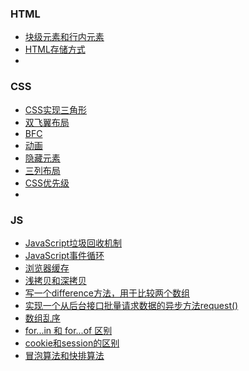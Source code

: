 ### HTML
- [块级元素和行内元素](docs/html/issue-1.md)
- [HTML存储方式](docs/html/issue-2.md)
- 
### CSS
- [CSS实现三角形](docs/css/issue-1.md)
- [双飞翼布局](docs/css/issue-2.md)
- [BFC](docs/css/issue-3.md)
- [动画](docs/css/issue-4.md)
- [隐藏元素](docs/css/issue-5.md)
- [三列布局](docs/css/issue-6.md)
- [CSS优先级](docs/css/issue-7.md)
- 
### JS
- [JavaScript垃圾回收机制](docs/javascript-garbage-collection.html)
- [JavaScript事件循环](docs/javascript-event-loop.html)
- [浏览器缓存](docs/javascript-event-loop.html)
- [浅拷贝和深拷贝](docs/js/issue-0.md)
- [写一个difference方法，用于比较两个数组](docs/js/issue-1.md)
- [实现一个从后台接口批量请求数据的异步方法request()](docs/js/issue-2.md)
- [数组乱序](docs/js/issue-3.md)
- [for...in 和 for...of 区别](docs/js/issue-4.md)
- [cookie和session的区别](docs/js/issue-5.md)
- [冒泡算法和快排算法](docs/js/issue-6.md)
